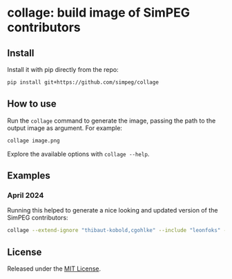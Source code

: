 # collage: build image of SimPEG contributors

## Install

Install it with pip directly from the repo:

```sh
pip install git+https://github.com/simpeg/collage
```

## How to use

Run the `collage` command to generate the image, passing the path to the output
image as argument. For example:

```sh
collage image.png
```

Explore the available options with `collage --help`.

## Examples

### April 2024

Running this helped to generate a nice looking and updated version of the
SimPEG contributors:

```sh
collage --extend-ignore "thibaut-kobold,cgohlke" --include "leonfoks" --ncols 8 --fontsize 24 image.png
```

## License

Released under the [MIT License](LICENSE).
